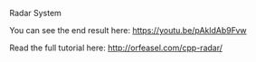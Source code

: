 Radar System

You can see the end result here: https://youtu.be/pAkldAb9Fvw

Read the full tutorial here: http://orfeasel.com/cpp-radar/